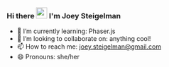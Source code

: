 ### Hi there <img src="https://media.giphy.com/media/hvRJCLFzcasrR4ia7z/giphy.gif" width="25px"> I'm Joey Steigelman

<!--
**greencreate/greencreate** is a ✨ _special_ ✨ repository because its `README.md` (this file) appears on your GitHub profile.

Here are some ideas to get you started:

- 🔭 I’m currently working on ...
- 🌱 I’m currently learning ...
- 👯 I’m looking to collaborate on ...
- 🤔 I’m looking for help with ...
- 💬 Ask me about ...
- 📫 How to reach me: ...
- 😄 Pronouns: ...
- ⚡ Fun fact: ...
-->

- 🌱 I’m currently learning: Phaser.js
- 👯 I’m looking to collaborate on: anything cool!
- 📫 How to reach me: joey.steigelman@gmail.com
- 😄 Pronouns: she/her
